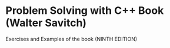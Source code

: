 # Problem Solving with C++ Book (Walter Savitch)
Exercises and Examples of the book (NINTH EDITION)
